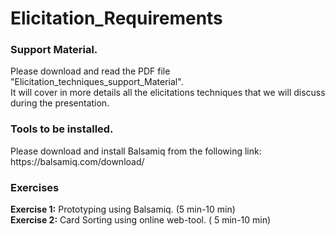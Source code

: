 # Elicitation_Requirements


<h3>Support Material.</h3>
Please download and read the PDF file "Elicitation_techniques_support_Material".<br />
It will cover in more details all the elicitations techniques that we will discuss during the presentation.<br />

<h3>Tools to be installed.</h3>
Please download and install Balsamiq from the following link:<br />
https://balsamiq.com/download/<br />

<h3> Exercises</h3>
<b>Exercise 1:</b> Prototyping using Balsamiq. (5 min-10 min)</br >
<b>Exercise 2:</b> Card Sorting using online web-tool. ( 5 min-10 min)</br >

